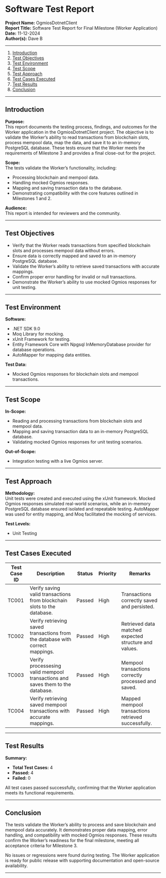 # Software Test Report

**Project Name:** OgmiosDotnetClient  
**Report Title:** Software Test Report for Final Milestone (Worker Application)  
**Date:** 11-12-2024  
**Author(s):** Dave B

---

1. [Introduction](#introduction)
2. [Test Objectives](#test-objectives)
3. [Test Environment](#test-environment)
4. [Test Scope](#test-scope)
5. [Test Approach](#test-approach)
6. [Test Cases Executed](#test-cases-executed)
7. [Test Results](#test-results)
8. [Conclusion](#conclusion)

---

## Introduction

**Purpose:**  
This report documents the testing process, findings, and outcomes for the Worker application in the OgmiosDotnetClient project. The objective is to validate the Worker’s ability to read transactions from blockchain slots, process mempool data, map the data, and save it to an in-memory PostgreSQL database. These tests ensure that the Worker meets the requirements of Milestone 3 and provides a final close-out for the project.

**Scope:**  
The tests validate the Worker’s functionality, including:

- Processing blockchain and mempool data.
- Handling mocked Ogmios responses.
- Mapping and saving transaction data to the database.
- Demonstrating compatibility with the core features outlined in Milestones 1 and 2.

**Audience:**  
This report is intended for reviewers and the community.

---

## Test Objectives

- Verify that the Worker reads transactions from specified blockchain slots and processes mempool data without errors.
- Ensure data is correctly mapped and saved to an in-memory PostgreSQL database.
- Validate the Worker’s ability to retrieve saved transactions with accurate mappings.
- Confirm proper error handling for invalid or null transactions.
- Demonstrate the Worker’s ability to use mocked Ogmios responses for unit testing.

---

## Test Environment

**Software:**

- .NET SDK 9.0
- Moq Library for mocking.
- xUnit Framework for testing.
- Entity Framework Core with Npgsql InMemoryDatabase provider for database operations.
- AutoMapper for mapping data entities.

**Test Data:**

- Mocked Ogmios responses for blockchain slots and mempool transactions.

---

## Test Scope

**In-Scope:**

- Reading and processing transactions from blockchain slots and mempool data.
- Mapping and saving transaction data to an in-memory PostgreSQL database.
- Validating mocked Ogmios responses for unit testing scenarios.

**Out-of-Scope:**

- Integration testing with a live Ogmios server.

---

## Test Approach

**Methodology:**  
Unit tests were created and executed using the xUnit framework. Mocked Ogmios responses simulated real-world scenarios, while an in-memory PostgreSQL database ensured isolated and repeatable testing. AutoMapper was used for entity mapping, and Moq facilitated the mocking of services.

**Test Levels:**

- Unit Testing

---

## Test Cases Executed

| **Test Case ID** | **Description**                                                                | **Status** | **Priority** | **Remarks**                                           |
| ---------------- | ------------------------------------------------------------------------------ | ---------- | ------------ | ----------------------------------------------------- |
| TC001            | Verify saving valid transactions from blockchain slots to the database.        | Passed     | High         | Transactions correctly saved and persisted.           |
| TC002            | Verify retrieving saved transactions from the database with correct mappings.  | Passed     | High         | Retrieved data matched expected structure and values. |
| TC003            | Verify processesing valid mempool transactions and saves them to the database. | Passed     | High         | Mempool transactions correctly processed and saved.   |
| TC004            | Verify retrieving saved mempool transactions with accurate mappings.           | Passed     | High         | Mapped mempool transactions retrieved successfully.   |

---

## Test Results

**Summary:**

- **Total Test Cases:** 4
- **Passed:** 4
- **Failed:** 0

All test cases passed successfully, confirming that the Worker application meets its functional requirements.

---

## Conclusion

The tests validate the Worker’s ability to process and save blockchain and mempool data accurately. It demonstrates proper data mapping, error handling, and compatibility with mocked Ogmios responses. These results confirm the Worker’s readiness for the final milestone, meeting all acceptance criteria for Milestone 3.

No issues or regressions were found during testing. The Worker application is ready for public release with supporting documentation and open-source availability.

---

